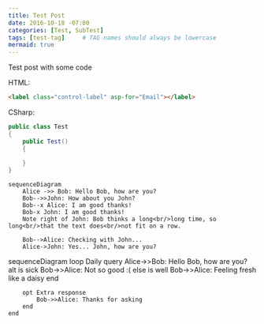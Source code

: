 ```yaml
---
title: Test Post
date: 2016-10-18 -07:00
categories: [Test, SubTest]
tags: [test-tag]     # TAG names should always be lowercase
mermaid: true
---
```


Test post with some code

HTML:

```html
<label class="control-label" asp-for="Email"></label>
```

CSharp:

```csharp
public class Test
{
	public Test()
	{

	}
}
```


```mermaid
sequenceDiagram
    Alice ->> Bob: Hello Bob, how are you?
    Bob-->>John: How about you John?
    Bob--x Alice: I am good thanks!
    Bob-x John: I am good thanks!
    Note right of John: Bob thinks a long<br/>long time, so long<br/>that the text does<br/>not fit on a row.

    Bob-->Alice: Checking with John...
    Alice->John: Yes... John, how are you?
```

<div class="mermaid">
sequenceDiagram
    loop Daily query
        Alice->>Bob: Hello Bob, how are you?
        alt is sick
            Bob->>Alice: Not so good :(
        else is well
            Bob->>Alice: Feeling fresh like a daisy
        end

        opt Extra response
            Bob->>Alice: Thanks for asking
        end
    end
</div>
